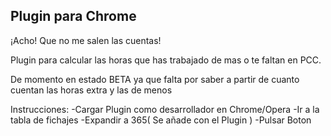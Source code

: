 ## Plugin para Chrome

¡Acho!
Que no me salen las cuentas!

Plugin para calcular las horas que has trabajado de mas o te faltan en PCC.

De momento en estado BETA ya que falta por saber a partir de cuanto cuentan las horas extra y las de menos


Instrucciones:
 -Cargar Plugin como desarrollador en Chrome/Opera
 -Ir a la tabla de fichajes
 -Expandir a 365( Se añade con el Plugin )
 -Pulsar Boton
